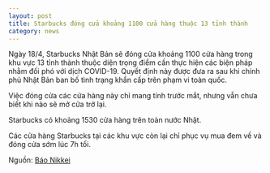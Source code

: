 ```yaml
---
layout: post
title: Starbucks đóng cửa khoảng 1100 cửa hàng thuộc 13 tỉnh thành
category: news
---
```

Ngày 18/4, Starbucks Nhật Bản sẽ đóng cửa khoảng 1100 cửa hàng trong khu vực 13 tỉnh thành thuộc diện trọng điểm cần thực hiện các biện pháp nhằm đối phó với dịch COVID-19. Quyết định này được đưa ra sau khi chính phủ Nhật Bản ban bố tình trạng khẩn cấp trên phạm vi toàn quốc.

Việc đóng cửa các cửa hàng này chỉ mang tính trước mắt, nhưng vẫn chưa biết khi nào sẽ mở cửa trở lại.

Starbucks có khoảng 1530 cửa hàng trên toàn nước Nhật.

Các cửa hàng Starbucks tại các khu vực còn lại chỉ phục vụ mua đem về và đóng cửa sớm lúc 7h tối.

Nguồn: [Báo Nikkei](https://www.nikkei.com/article/DGXMZO58230980Y0A410C2HE6A00/)
